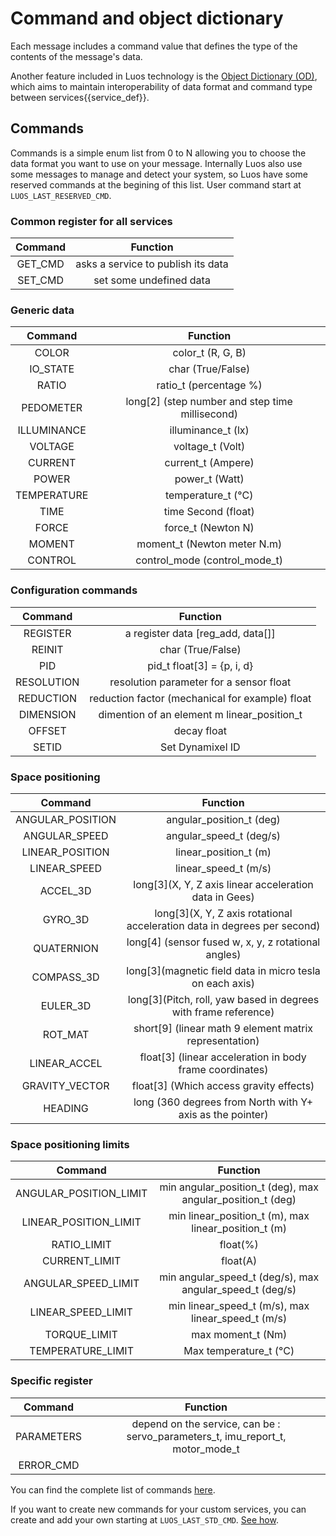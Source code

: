 # Command and object dictionary

Each message includes a command value that defines the type of the contents of the message's data.

Another feature included in Luos technology is the [Object Dictionary (OD)](./command.md), which aims to maintain interoperability of data format and command type between <span class="cust_tooltip">services<span class="cust_tooltiptext">{{service_def}}</span></span>.

## Commands

Commands is a simple enum list from 0 to N allowing you to choose the data format you want to use on your message.
Internally Luos also use some messages to manage and detect your system, so Luos have some reserved commands at the begining of this list.
User command start at `LUOS_LAST_RESERVED_CMD`.

### Common register for all services

| Command | Function |
| :---: | :---: |
| GET_CMD | asks a service to publish its data |
| SET_CMD | set some undefined data |

### Generic data
| Command | Function |
| :---: | :---: |
| COLOR| color_t (R, G, B)|
| IO_STATE| char (True/False)|
| RATIO| ratio_t (percentage %)|
| PEDOMETER| long[2] (step number and step time millisecond)|
| ILLUMINANCE| illuminance_t (lx)|
| VOLTAGE| voltage_t (Volt)|
| CURRENT| current_t (Ampere)|
| POWER| power_t (Watt)|
| TEMPERATURE| temperature_t (°C)|
| TIME| time Second (float)|
| FORCE| force_t (Newton N)|
| MOMENT| moment_t (Newton meter N.m)|
| CONTROL| control_mode (control_mode_t)|

### Configuration commands
| Command | Function |
| :---: | :---: |
| REGISTER | a register data [reg_add, data[]] |
| REINIT | char (True/False) |
| PID | pid_t float[3] = {p, i, d} |
| RESOLUTION | resolution parameter for a sensor float |
| REDUCTION | reduction factor (mechanical for example) float |
| DIMENSION | dimention of an element m linear_position_t |
| OFFSET | decay float |
| SETID | Set Dynamixel ID |

### Space positioning
| Command | Function |
| :---: | :---: |
| ANGULAR_POSITION | angular_position_t (deg) |
| ANGULAR_SPEED | angular_speed_t (deg/s) |
| LINEAR_POSITION | linear_position_t (m) |
| LINEAR_SPEED | linear_speed_t (m/s) |
| ACCEL_3D | long[3](X, Y, Z axis linear acceleration data in Gees) |
| GYRO_3D | long[3](X, Y, Z axis rotational acceleration data in degrees per second) |
| QUATERNION | long[4] (sensor fused w, x, y, z rotational angles) |
| COMPASS_3D | long[3](magnetic field data in micro tesla on each axis) |
| EULER_3D | long[3](Pitch, roll, yaw based in degrees with frame reference) |
| ROT_MAT | short[9] (linear math 9 element matrix representation) |
| LINEAR_ACCEL | float[3] (linear acceleration in body frame coordinates) |
| GRAVITY_VECTOR | float[3] (Which access gravity effects) |
| HEADING | long (360 degrees from North with Y+ axis as the pointer) |

### Space positioning limits
| Command | Function |
| :---: | :---: |
| ANGULAR_POSITION_LIMIT | min angular_position_t (deg), max angular_position_t (deg) |
| LINEAR_POSITION_LIMIT | min linear_position_t (m), max linear_position_t (m) |
| RATIO_LIMIT | float(%) |
| CURRENT_LIMIT | float(A) |
| ANGULAR_SPEED_LIMIT | min angular_speed_t (deg/s), max angular_speed_t (deg/s) |
| LINEAR_SPEED_LIMIT | min linear_speed_t (m/s), max linear_speed_t (m/s) |
| TORQUE_LIMIT | max moment_t (Nm) |
| TEMPERATURE_LIMIT | Max temperature_t (°C) |

### Specific register
| Command | Function |
| :---: | :---: |
| PARAMETERS | depend on the service, can be : servo_parameters_t, imu_report_t, motor_mode_t|
| ERROR_CMD | |


You can find the complete list of commands <a href="https://github.com/Luos-io/Luos/blob/master/inc/luos_list.h" target = "_blank">here</a>.

If you want to create new commands for your custom services, you can create and add your own starting at `LUOS_LAST_STD_CMD`. [See how](../../tutorials/tutorials.md).

